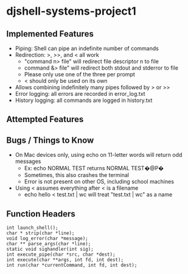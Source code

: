 # djshell-systems-project1

## Implemented Features
- Piping: Shell can pipe an indefinite number of commands
- Redirection: >, >>, and < all work
    - "command n> file" will redirect file descriptor n to file
    - command &> file" will redirect both stdout and stderror to file
    - Please only use one of the three per prompt
    - < should only be used on its own
- Allows combining indefinitely many pipes followed by > or >>
- Error logging: all errors are recorded in error_log.txt
- History logging: all commands are logged in history.txt

## Attempted Features

## Bugs / Things to Know
- On Mac devices only, using echo on 11-letter words will return odd messages
    - Ex: echo NORMAL TEST returns NORMAL TEST�@P�
    - Sometimes, this also crashes the terminal
    - Error is not present on other OS, including school machines
- Using < assumes everything after < is a filename
    - echo hello < test.txt | wc will treat "test.txt | wc" as a name

## Function Headers
```
int launch_shell();
char * strip(char *line);
void log_error(char *message);
char ** parse_args(char *line); 
static void sighandler(int sig);
int execute_pipe(char *src, char *dest); 
int execute(char **args, int fd, int dest);
int run(char *currentCommand, int fd, int dest);
``` 
